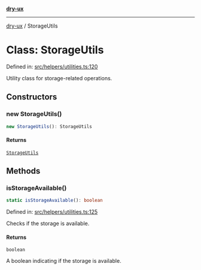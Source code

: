 [**dry-ux**](../README.md)

***

[dry-ux](../globals.md) / StorageUtils

# Class: StorageUtils

Defined in: [src/helpers/utilities.ts:120](https://github.com/navedr/dry-ux/blob/fa9fb1e7600855fffa8e3918bf7bfc6bfd8c02b5/src/helpers/utilities.ts#L120)

Utility class for storage-related operations.

## Constructors

### new StorageUtils()

```ts
new StorageUtils(): StorageUtils
```

#### Returns

[`StorageUtils`](StorageUtils.md)

## Methods

### isStorageAvailable()

```ts
static isStorageAvailable(): boolean
```

Defined in: [src/helpers/utilities.ts:125](https://github.com/navedr/dry-ux/blob/fa9fb1e7600855fffa8e3918bf7bfc6bfd8c02b5/src/helpers/utilities.ts#L125)

Checks if the storage is available.

#### Returns

`boolean`

A boolean indicating if the storage is available.
